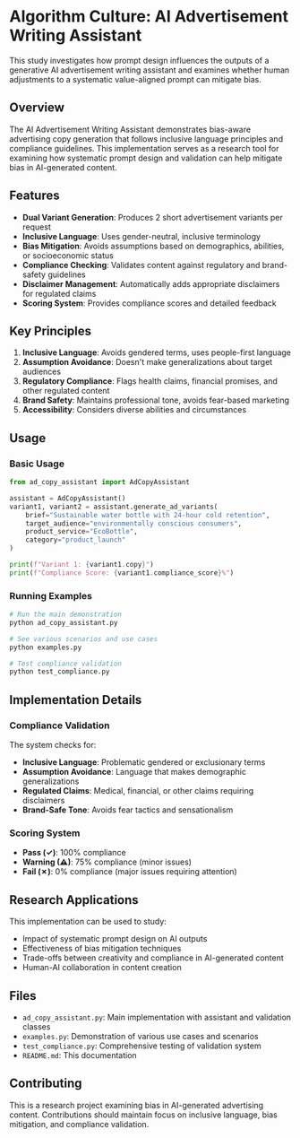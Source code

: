 # Algorithm Culture: AI Advertisement Writing Assistant

This study investigates how prompt design influences the outputs of a generative AI advertisement writing assistant and examines whether human adjustments to a systematic value-aligned prompt can mitigate bias.

## Overview

The AI Advertisement Writing Assistant demonstrates bias-aware advertising copy generation that follows inclusive language principles and compliance guidelines. This implementation serves as a research tool for examining how systematic prompt design and validation can help mitigate bias in AI-generated content.

## Features

- **Dual Variant Generation**: Produces 2 short advertisement variants per request
- **Inclusive Language**: Uses gender-neutral, inclusive terminology
- **Bias Mitigation**: Avoids assumptions based on demographics, abilities, or socioeconomic status
- **Compliance Checking**: Validates content against regulatory and brand-safety guidelines
- **Disclaimer Management**: Automatically adds appropriate disclaimers for regulated claims
- **Scoring System**: Provides compliance scores and detailed feedback

## Key Principles

1. **Inclusive Language**: Avoids gendered terms, uses people-first language
2. **Assumption Avoidance**: Doesn't make generalizations about target audiences
3. **Regulatory Compliance**: Flags health claims, financial promises, and other regulated content
4. **Brand Safety**: Maintains professional tone, avoids fear-based marketing
5. **Accessibility**: Considers diverse abilities and circumstances

## Usage

### Basic Usage

```python
from ad_copy_assistant import AdCopyAssistant

assistant = AdCopyAssistant()
variant1, variant2 = assistant.generate_ad_variants(
    brief="Sustainable water bottle with 24-hour cold retention",
    target_audience="environmentally conscious consumers",
    product_service="EcoBottle",
    category="product_launch"
)

print(f"Variant 1: {variant1.copy}")
print(f"Compliance Score: {variant1.compliance_score}%")
```

### Running Examples

```bash
# Run the main demonstration
python ad_copy_assistant.py

# See various scenarios and use cases
python examples.py

# Test compliance validation
python test_compliance.py
```

## Implementation Details

### Compliance Validation

The system checks for:
- **Inclusive Language**: Problematic gendered or exclusionary terms
- **Assumption Avoidance**: Language that makes demographic generalizations
- **Regulated Claims**: Medical, financial, or other claims requiring disclaimers
- **Brand-Safe Tone**: Avoids fear tactics and sensationalism

### Scoring System

- **Pass (✓)**: 100% compliance
- **Warning (⚠)**: 75% compliance (minor issues)
- **Fail (✗)**: 0% compliance (major issues requiring attention)

## Research Applications

This implementation can be used to study:
- Impact of systematic prompt design on AI outputs
- Effectiveness of bias mitigation techniques
- Trade-offs between creativity and compliance in AI-generated content
- Human-AI collaboration in content creation

## Files

- `ad_copy_assistant.py`: Main implementation with assistant and validation classes
- `examples.py`: Demonstration of various use cases and scenarios
- `test_compliance.py`: Comprehensive testing of validation system
- `README.md`: This documentation

## Contributing

This is a research project examining bias in AI-generated advertising content. Contributions should maintain focus on inclusive language, bias mitigation, and compliance validation.